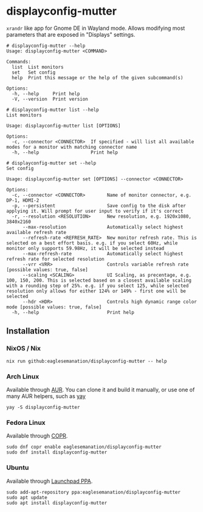# displayconfig-mutter

`xrandr` like app for Gnome DE in Wayland mode. Allows modifying most parameters that are exposed in "Displays" settings.

```
# displayconfig-mutter --help
Usage: displayconfig-mutter <COMMAND>

Commands:
  list  List monitors
  set   Set config
  help  Print this message or the help of the given subcommand(s)

Options:
  -h, --help     Print help
  -V, --version  Print version
```

```
# displayconfig-mutter list --help
List monitors

Usage: displayconfig-mutter list [OPTIONS]

Options:
  -c, --connector <CONNECTOR>  If specified - will list all available modes for a monitor with matching connector name
  -h, --help                   Print help
```

```
# displayconfig-mutter set --help
Set config

Usage: displayconfig-mutter set [OPTIONS] --connector <CONNECTOR>

Options:
  -c, --connector <CONNECTOR>        Name of monitor connector, e.g. DP-1, HDMI-2
  -p, --persistent                   Save config to the disk after applying it. Will prompt for user input to verify if it's correct
  -r, --resolution <RESOLUTION>      New resolution, e.g. 1920x1080, 3840x2160
      --max-resolution               Automatically select highest available refresh rate
      --refresh-rate <REFRESH_RATE>  New monitor refresh rate. This is selected on a best effort basis. e.g. if you select 60Hz, while monitor only supports 59.98Hz, it will be selected instead
      --max-refresh-rate             Automatically select highest refresh rate for selected resolution
      --vrr <VRR>                    Controls variable refresh rate [possible values: true, false]
      --scaling <SCALING>            UI Scaling, as precentage, e.g. 100, 150, 200. This is selected based on a closest available scaling with a rounding step of 25%. e.g. if you select 125, while selected resolution only allows for either 124% or 149% - first one will be selected
      --hdr <HDR>                    Controls high dynamic range color mode [possible values: true, false]
  -h, --help                         Print help
```

## Installation

### NixOS / Nix
```
nix run github:eaglesemanation/displayconfig-mutter -- help
```

### Arch Linux
Available through [AUR](https://aur.archlinux.org/packages/displayconfig-mutter). You can clone it and build it manually, or use one of many AUR helpers, such as [yay](https://github.com/Jguer/yay)
```
yay -S displayconfig-mutter
```

### Fedora Linux
Available through [COPR](https://copr.fedorainfracloud.org/coprs/eaglesemanation/displayconfig-mutter/).
```
sudo dnf copr enable eaglesemanation/displayconfig-mutter
sudo dnf install displayconfig-mutter
```

### Ubuntu
Available through [Launchpad PPA](https://launchpad.net/~eaglesemanation/+archive/ubuntu/displayconfig-mutter).
```
sudo add-apt-repository ppa:eaglesemanation/displayconfig-mutter
sudo apt update
sudo apt install displayconfig-mutter
```
